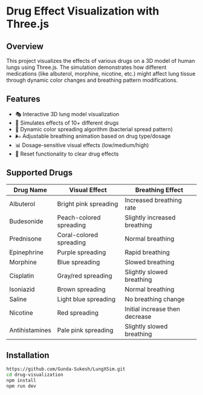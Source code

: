 # Drug Effect Visualization with Three.js

## Overview
This project visualizes the effects of various drugs on a 3D model of human lungs using Three.js. The simulation demonstrates how different medications (like albuterol, morphine, nicotine, etc.) might affect lung tissue through dynamic color changes and breathing pattern modifications.

## Features
- 🎭 Interactive 3D lung model visualization
- 💊 Simulates effects of 10+ different drugs
- 🎨 Dynamic color spreading algorithm (bacterial spread pattern)
- 🌬️ Adjustable breathing animation based on drug type/dosage
- 📊 Dosage-sensitive visual effects (low/medium/high)
- 🔄 Reset functionality to clear drug effects

## Supported Drugs
| Drug Name       | Visual Effect                          | Breathing Effect               |
|-----------------|----------------------------------------|---------------------------------|
| Albuterol       | Bright pink spreading                  | Increased breathing rate        |
| Budesonide      | Peach-colored spreading                | Slightly increased breathing    |
| Prednisone      | Coral-colored spreading                | Normal breathing                |
| Epinephrine     | Purple spreading                       | Rapid breathing                 |
| Morphine        | Blue spreading                         | Slowed breathing                |
| Cisplatin       | Gray/red spreading                     | Slightly slowed breathing       |
| Isoniazid       | Brown spreading                        | Normal breathing                |
| Saline          | Light blue spreading                   | No breathing change             |
| Nicotine        | Red spreading                          | Initial increase then decrease  |
| Antihistamines  | Pale pink spreading                    | Slightly slowed breathing       |

## Installation
```bash
https://github.com/Gunda-Sukesh/LungXSim.git
cd drug-visualization
npm install
npm run dev